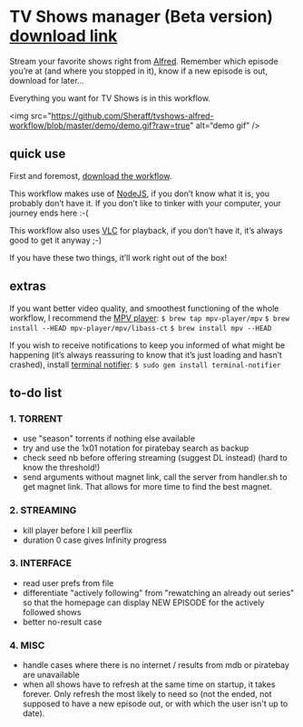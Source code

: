 TV Shows manager (Beta version) [download link](https://github.com/Sheraff/tvshows-alfred-workflow/raw/master/TV%20Show%20Manager.alfredworkflow "TV Shows manager.alfredworkflow")
=======================

Stream your favorite shows right from [Alfred](http://www.alfredapp.com/ "Alfred App official website"). Remember which episode you’re at (and where you stopped in it), know if a new episode is out, download for later...

Everything you want for TV Shows is in this workflow.

<img src="https://github.com/Sheraff/tvshows-alfred-workflow/blob/master/demo/demo.gif?raw=true" alt=“demo gif” />


## quick use

First and foremost, [download the workflow](https://github.com/Sheraff/tvshows-alfred-workflow/raw/master/TV%20Show%20Manager.alfredworkflow "TV Shows manager.alfredworkflow").

This workflow makes use of [NodeJS](http://nodejs.org/), if you don’t know what it is, you probably don’t have it. If you don’t like to tinker with your computer, your journey ends here :-(

This workflow also uses [VLC](http://www.videolan.org/vlc/index.html) for playback, if you don’t have it, it’s always good to get it anyway ;-)

If you have these two things, it’ll work right out of the box!


## extras

If you want better video quality, and smoothest functioning of the whole workflow, I recommend the [MPV player](http://mpv.io/):
`$ brew tap mpv-player/mpv`
`$ brew install --HEAD mpv-player/mpv/libass-ct`
`$ brew install mpv --HEAD`

If you wish to receive notifications to keep you informed of what might be happening (it’s always reassuring to know that it’s just loading and hasn’t crashed), install [terminal notifier](https://github.com/alloy/terminal-notifier):
`$ sudo gem install terminal-notifier`

## to-do list

### 1. TORRENT
 - use "season" torrents if nothing else available
 - try and use the 1x01 notation for piratebay search as backup
 - check seed nb before offering streaming (suggest DL instead) (hard to know the threshold!)
 - send arguments without magnet link, call the server from handler.sh to get magnet link. That allows for more time to find the best magnet.

### 2. STREAMING
 - kill player before I kill peerflix
 - duration 0 case gives Infinity progress

### 3. INTERFACE
 - read user prefs from file
 - differentiate "actively following" from "rewatching an already out series" so that the homepage can display NEW EPISODE for the actively followed shows
 - better no-result case

### 4. MISC
 - handle cases where there is no internet / results from mdb or piratebay are unavailable
 - when all shows have to refresh at the same time on startup, it takes forever. Only refresh the most likely to need so (not the ended, not supposed to have a new episode out, or with which the user isn't up to date).
